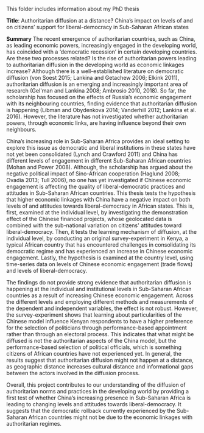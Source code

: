 This folder includes information about my PhD thesis 

**Title**: Authoritarian diffusion at a distance? China’s impact on levels of and on citizens’ support for liberal-democracy in Sub-Saharan African states

**Summary**
The recent emergence of authoritarian countries, such as China, as leading economic powers, increasingly engaged in the developing world, has coincided with a ‘democratic recession’ in certain developing countries. Are these two processes related? Is the rise of authoritarian powers leading to authoritarian diffusion in the developing world as economic linkages increase? Although there is a well-established literature on democratic diffusion (von Soest 2015; Lankina and Getachew 2006; Elkink 2011), authoritarian diffusion is an emerging and increasingly important area of research (Gel'man and Lankina 2008; Ambrosio 2010, 2018). So far, the scholarship has focused on the effects of Russia’s economic engagement with its neighbouring countries, finding evidence that authoritarian diffusion is happening (Libman and Obydenkova 2014; Vanderhill 2012; Lankina et al. 2016). However, the literature has not investigated whether authoritarian powers, through economic links, are having influence beyond their own neighbours.

China’s increasing role in Sub-Saharan Africa provides an ideal setting to explore this issue as democratic and liberal institutions in these states have not yet been consolidated (Lynch and Crawford 2011) and China has different levels of engagement in different Sub-Saharan African countries (Mohan and Power 2008). Although, the scholarship has argued about the negative political impact of Sino-African cooperation (Haglund 2008; Ovadia 2013; Tull 2006), no one has yet investigated if Chinese economic engagement is affecting the quality of liberal-democratic practices and attitudes in Sub-Saharan African countries.
This thesis tests the hypothesis that higher economic linkages with China have a negative impact on both levels of and attitudes towards liberal-democracy in African states. This is, first, examined at the individual level, by investigating the demonstration effect of the Chinese financed projects, whose geolocated data is combined with the sub-national variation on citizens' attitudes toward liberal-democracy. Then, it tests the learning mechanism of diffusion, at the individual level, by conducting an original survey-experiment in Kenya, a typical African country that has encountered challenges in consolidating its democratic regime and has experienced an increase in Chinese economic engagement. Lastly, the hypothesis is examined at the country level, using time-series data on levels of Chinese economic engagement (trade flows) and levels of liberal-democracy. 

The findings do not provide strong evidence that authoritarian diffusion is happening at the individual and institutional levels in Sub-Saharan African countries as a result of increasing Chinese economic engagement. Across the different levels and employing different methods and measurements of the dependent and independent variables, the effect is not robust. However, the survey-experiment shows that learning about particularities of the Chinese model influence Kenyan respondents to have a higher preference for the selection of politicians through performance-based appointment rather than through an electoral process. This indicates that what might be diffused is not the authoritarian aspects of the China model, but the performance-based selection of political officials, which is something citizens of African countries have not experienced yet. In general, the results suggest that authoritarian diffusion might not happen at a distance, as geographic distance increases cultural distance and informational gaps between the actors involved in the diffusion process.

Overall, this project contributes to our understanding of the diffusion of authoritarian norms and practices in the developing world by providing a first test of whether China’s increasing presence in Sub-Saharan Africa is leading to changing levels and attitudes towards liberal-democracy. It suggests that the democratic rollback currently experienced by the Sub-Saharan African countries might not be due to the economic linkages with authoritarian regimes.
